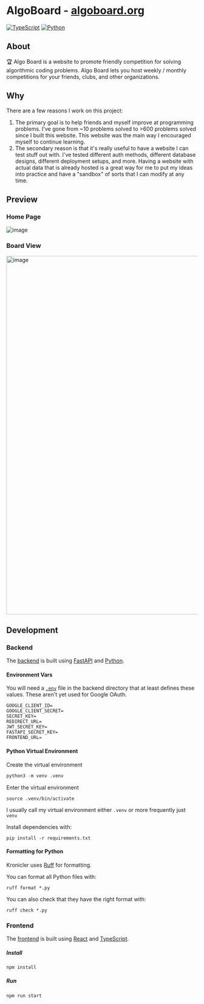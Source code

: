 # AlgoBoard - [algoboard.org](https://algoboard.org)

[![TypeScript](https://img.shields.io/badge/typescript-%23007ACC.svg?style=for-the-badge&logo=typescript&logoColor=white)](https://github.com/JakeRoggenbuck?tab=repositories&q=&type=&language=typescript)
[![Python](https://img.shields.io/badge/Python-3776AB?style=for-the-badge&logo=python&logoColor=white)](https://github.com/JakeRoggenbuck?tab=repositories&q=&type=&language=python&sort=stargazers)

## About

🏆 Algo Board is a website to promote friendly competition for solving algorithmic coding problems. Algo Board lets you host weekly / monthly competitions for your friends, clubs, and other organizations. 

## Why

There are a few reasons I work on this project:

1. The primary goal is to help friends and myself improve at programming problems. I've gone from ~10 problems solved to >600 problems solved since I built this website. This website was the main way I encouraged myself to continue learning.
2. The secondary reason is that it's really useful to have a website I can test stuff out with. I've tested different auth methods, different database designs, different deployment setups, and more. Having a website with actual data that is already hosted is a great way for me to put my ideas into practice and have a "sandbox" of sorts that I can modify at any time.

## Preview

### Home Page

![image](https://github.com/user-attachments/assets/0bc4f5f4-9618-4af6-82f6-0f000ea17336)

### Board View

<img width="1904" height="944" alt="image" src="https://github.com/user-attachments/assets/b505e058-831a-4153-93af-e3fb13cf13b3" />

## Development

### Backend

The [backend](https://github.com/JakeRoggenbuck/algoboard/tree/main/backend) is built using [FastAPI](https://fastapi.tiangolo.com/) and [Python](https://docs.python.org/3/).

#### Environment Vars

You will need a [`.env`](https://github.com/JakeRoggenbuck/algoboard/blob/main/backend/example.env) file in the backend directory that at least defines these values. These aren't yet used for Google OAuth.

```env
GOOGLE_CLIENT_ID=
GOOGLE_CLIENT_SECRET=
SECRET_KEY=
REDIRECT_URL=
JWT_SECRET_KEY=
FASTAPI_SECRET_KEY=
FRONTEND_URL=
```

#### Python Virtual Environment

Create the virtual environment

```py
python3 -m venv .venv
```

Enter the virtual environment

```
source .venv/bin/activate
```

I usually call my virtual environment either `.venv` or more frequently just `venv`

Install dependencies with:

```
pip install -r requirements.txt
```

#### Formatting for Python

Kronicler uses [Ruff](https://github.com/astral-sh/ruff) for formatting.

You can format all Python files with:

```
ruff format *.py
```

You can also check that they have the right format with:

```
ruff check *.py
```

### Frontend

The [frontend](https://github.com/JakeRoggenbuck/algoboard/tree/main/frontend) is built using [React](https://react.dev/learn) and [TypeScript](https://www.typescriptlang.org/).

##### Install

```sh
npm install
```

##### Run

```sh
npm run start
```
